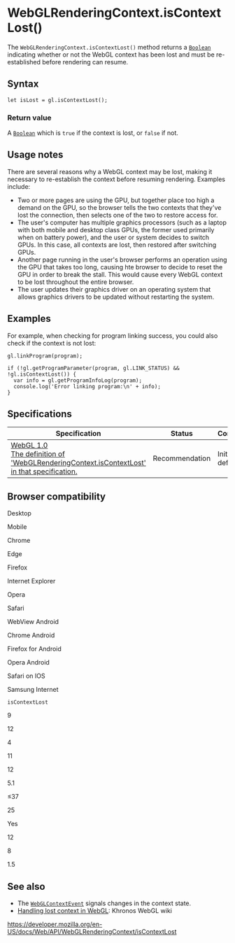 WebGLRenderingContext.isContextLost()
=====================================

The `WebGLRenderingContext.isContextLost()` method returns a [`Boolean`](https://developer.mozilla.org/en-US/docs/Web/JavaScript/Reference/Global_Objects/Boolean) indicating whether or not the WebGL context has been lost and must be re-established before rendering can resume.

Syntax
------

    let isLost = gl.isContextLost();

### Return value

A [`Boolean`](https://developer.mozilla.org/en-US/docs/Web/JavaScript/Reference/Global_Objects/Boolean) which is `true` if the context is lost, or `false` if not.

Usage notes
-----------

There are several reasons why a WebGL context may be lost, making it necessary to re-establish the context before resuming rendering. Examples include:

-   Two or more pages are using the GPU, but together place too high a demand on the GPU, so the browser tells the two contexts that they've lost the connection, then selects one of the two to restore access for.
-   The user's computer has multiple graphics processors (such as a laptop with both mobile and desktop class GPUs, the former used primarily when on battery power), and the user or system decides to switch GPUs. In this case, all contexts are lost, then restored after switching GPUs.
-   Another page running in the user's browser performs an operation using the GPU that takes too long, causing hte browser to decide to reset the GPU in order to break the stall. This would cause every WebGL context to be lost throughout the entire browser.
-   The user updates their graphics driver on an operating system that allows graphics drivers to be updated without restarting the system.

Examples
--------

For example, when checking for program linking success, you could also check if the context is not lost:

    gl.linkProgram(program);

    if (!gl.getProgramParameter(program, gl.LINK_STATUS) && !gl.isContextLost()) {
      var info = gl.getProgramInfoLog(program);
      console.log('Error linking program:\n' + info);
    }

Specifications
--------------

<table><thead><tr class="header"><th>Specification</th><th>Status</th><th>Comment</th></tr></thead><tbody><tr class="odd"><td><a href="https://www.khronos.org/registry/webgl/specs/latest/1.0/#5.14.13">WebGL 1.0<br />
<span class="small">The definition of 'WebGLRenderingContext.isContextLost' in that specification.</span></a></td><td><span class="spec-rec">Recommendation</span></td><td>Initial definition.</td></tr></tbody></table>

Browser compatibility
---------------------

Desktop

Mobile

Chrome

Edge

Firefox

Internet Explorer

Opera

Safari

WebView Android

Chrome Android

Firefox for Android

Opera Android

Safari on IOS

Samsung Internet

`isContextLost`

9

12

4

11

12

5.1

≤37

25

Yes

12

8

1.5

See also
--------

-   The [`WebGLContextEvent`](../webglcontextevent) signals changes in the context state.
-   [Handling lost context in WebGL](https://www.khronos.org/webgl/wiki/HandlingContextLost): Khronos WebGL wiki

<a href="https://developer.mozilla.org/en-US/docs/Web/API/WebGLRenderingContext/isContextLost" class="_attribution-link">https://developer.mozilla.org/en-US/docs/Web/API/WebGLRenderingContext/isContextLost</a>
